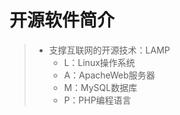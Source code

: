 # 开源软件简介

>- 支撑互联网的开源技术：LAMP
>   - L：Linux操作系统
>   - A：ApacheWeb服务器
>   - M：MySQL数据库
>   - P：PHP编程语言
